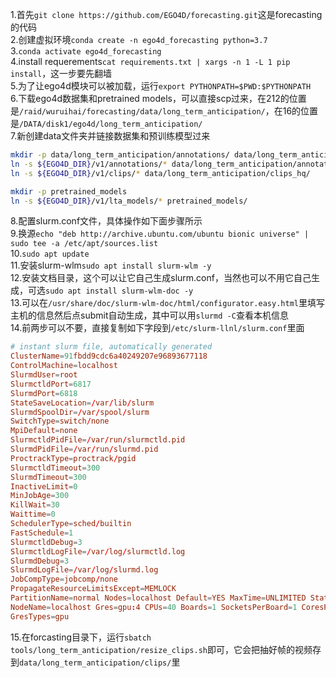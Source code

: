 1.首先`git clone https://github.com/EGO4D/forecasting.git`这是forecasting的代码<br />
2.创建虚拟环境`conda create -n ego4d_forecasting python=3.7`<br />
3.`conda activate ego4d_forecasting`<br />
4.install requerements`cat requirements.txt | xargs -n 1 -L 1 pip install`，这一步要先翻墙<br />
5.为了让ego4d模块可以被加载，运行`export PYTHONPATH=$PWD:$PYTHONPATH`<br />
6.下载ego4d数据集和pretrained models，可以直接scp过来，在212的位置是`/raid/wuruihai/forecasting/data/long_term_anticipation/`，在16的位置是`/DATA/disk1/ego4d/long_term_anticipation/`<br />
7.新创建data文件夹并链接数据集和预训练模型过来
```sh
mkdir -p data/long_term_anticipation/annotations/ data/long_term_anticipation/clips_hq/
ln -s ${EGO4D_DIR}/v1/annotations/* data/long_term_anticipation/annotations/
ln -s ${EGO4D_DIR}/v1/clips/* data/long_term_anticipation/clips_hq/

mkdir -p pretrained_models
ln -s ${EGO4D_DIR}/v1/lta_models/* pretrained_models/
```
8.配置slurm.conf文件，具体操作如下面步骤所示<br />
9.换源`echo "deb http://archive.ubuntu.com/ubuntu bionic universe" | sudo tee -a /etc/apt/sources.list`<br />
10.`sudo apt update`<br />
11.安装slurm-wlm`sudo apt install slurm-wlm -y`<br />
12.安装文档目录，这个可以让它自己生成slurm.conf，当然也可以不用它自己生成，可选`sudo apt install slurm-wlm-doc -y`<br />
13.可以在`/usr/share/doc/slurm-wlm-doc/html/configurator.easy.html`里填写主机的信息然后点submit自动生成，其中可以用`slurmd -C`查看本机信息<br />
14.前两步可以不要，直接复制如下字段到`/etc/slurm-llnl/slurm.conf`里面
```conf
# instant slurm file, automatically generated
ClusterName=91fbdd9cdc6a40249207e96893677118
ControlMachine=localhost
SlurmdUser=root
SlurmctldPort=6817
SlurmdPort=6818
StateSaveLocation=/var/lib/slurm
SlurmdSpoolDir=/var/spool/slurm
SwitchType=switch/none
MpiDefault=none
SlurmctldPidFile=/var/run/slurmctld.pid
SlurmdPidFile=/var/run/slurmd.pid
ProctrackType=proctrack/pgid
SlurmctldTimeout=300
SlurmdTimeout=300
InactiveLimit=0
MinJobAge=300
KillWait=30
Waittime=0
SchedulerType=sched/builtin
FastSchedule=1
SlurmctldDebug=3
SlurmctldLogFile=/var/log/slurmctld.log
SlurmdDebug=3
SlurmdLogFile=/var/log/slurmd.log
JobCompType=jobcomp/none
PropagateResourceLimitsExcept=MEMLOCK
PartitionName=normal Nodes=localhost Default=YES MaxTime=UNLIMITED State=UP
NodeName=localhost Gres=gpu:4 CPUs=40 Boards=1 SocketsPerBoard=1 CoresPerSocket=20 ThreadsPerCore=2 RealMemory=257862
GresTypes=gpu
```
15.在forcasting目录下，运行`sbatch tools/long_term_anticipation/resize_clips.sh`即可，它会把抽好帧的视频存到`data/long_term_anticipation/clips/`里<br />
